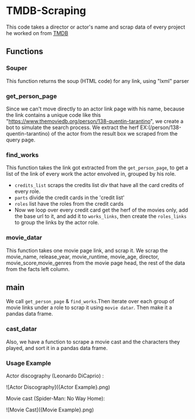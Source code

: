 # TMDB-Scraping
This code takes a director or actor's name and scrap data of every project he worked on from [TMDB](https://www.themoviedb.org)
## Functions
### Souper 
This function returns the soup (HTML code) for any link, using "lxml" parser
### get_person_page
Since we can't move directly to an actor link page with his name,
because the link contains a unique code like this "https://www.themoviedb.org/person/138-quentin-tarantino",
we create a bot to simulate the search process.
We extract the herf EX:(/person/138-quentin-tarantino) of the actor from the result box we scraped from the query page.
### find_works
This function takes the link got extracted from the `get_person_page`, to get a list of the link of every work the actor envolved in, grouped by his role.
+ `credits_list` scraps the credits list div that have all the card credits of every role.
+ `parts` divide the credit cards in the 'credit list'
+ `roles` list have the roles from the credit cards
+ Now we loop over every credit card get the herf of the movies only, add the base url to it, and add it to `works_links`, then create the `roles_links` to group the links by the actor role.
### movie_datar
This function takes one movie page link, and scrap it.
We scrap the movie_name, release_year, movie_runtime, movie_age, director, movie_score,movie_genres from the movie page head, the rest of the data from the facts left column.
## main
We call `get_person_page` & `find_works`.Then iterate over each group of movie links under a role to scrap it using `movie datar`.
Then make it a pandas data frame.
### cast_datar
Also, we have a function to scrape a movie cast and the characters they played, and sort it in a pandas data frame.
### Usage Example
Actor discography (Leonardo DiCaprio) :

![Actor Discography]({Actor Example}.png)

Movie cast (Spider-Man: No Way Home):

![Movie Cast]({Movie Example}.png)